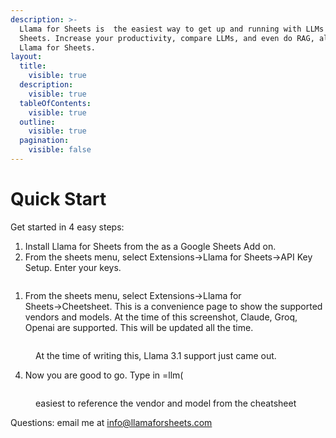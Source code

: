 ```yaml
---
description: >-
  Llama for Sheets is  the easiest way to get up and running with LLMs on Google
  Sheets. Increase your productivity, compare LLMs, and even do RAG, all with
  Llama for Sheets.
layout:
  title:
    visible: true
  description:
    visible: true
  tableOfContents:
    visible: true
  outline:
    visible: true
  pagination:
    visible: false
---
```


# Quick Start

Get started in 4 easy steps:

1. Install Llama for Sheets from the as a Google Sheets Add on.
2. From the sheets menu, select Extensions→Llama for Sheets→API Key Setup. Enter your keys.

<figure><img src=".gitbook/assets/Screenshot-2024-08-02-at-10.43.56 AM.jpg" alt=""><figcaption></figcaption></figure>

1. From the sheets menu, select Extensions→Llama for Sheets→Cheetsheet. This is a convenience page to show the supported vendors and models. At the time of this screenshot, Claude, Groq, Openai are supported. This will be updated all the time.

<figure><img src=".gitbook/assets/Screenshot 2024-07-26 at 9.44.43 PM.png" alt=""><figcaption><p>At the time of writing this, Llama 3.1 support just came out. </p></figcaption></figure>

4. Now you are good to go. Type in =llm(

<figure><img src=".gitbook/assets/Screenshot%202024-07-19%20at%203.11.59%E2%80%AFPM.png" alt=""><figcaption><p>easiest to reference the vendor and model from the cheatsheet</p></figcaption></figure>

Questions: email me at info@llamaforsheets.com
